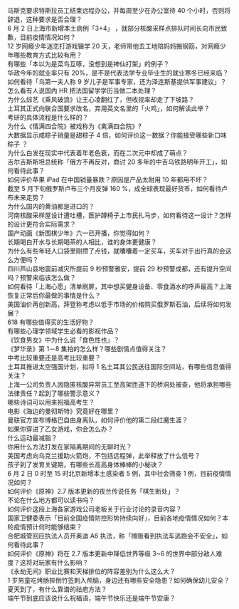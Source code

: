马斯克要求特斯拉员工结束远程办公，并每周至少在办公室待 40 个小时，否则将辞退，这种要求是否合理？  
6 月 2 日上海市新增本土病例「3+4」 ，就部分核酸采样点排队时间长向市民致歉，目前疫情情况如何？  
12 岁网瘾少年迷恋打游戏辍学 20 天，老师带他去工地陪妈妈搬钢筋，对网瘾少年哪些教育方式比较有用？  
有哪些「本以为是菜鸟互啄，没想到是神仙打架」的例子？  
华政今年的就业率只有 20%，是不是代表法学专业毕业生的就业寒冬已经来临？  
如何看待「乌第一夫人称 9 岁儿子是军事专家，还为泽连斯基提供军事建议」？  
怎么看有人说国内 HR 把法国留学学历当做二本处理？  
为什么综艺《乘风破浪》让王心凌翻红了，但收视率却走了下坡路？  
土耳其正式向联合国要求改名，弃用英文名里的「火鸡」，如何解读此举？  
考研的具体流程是什么样的？  
为什么《情满四合院》被戏称为《禽满四合院》?  
大数据显示咸粽子销量是甜粽子 4 倍，如何评价这一数据？你能接受哪些新口味粽子 ？  
为什么白发在现实中代表着年老色衰，而在二次元中却成了萌点？  
吉尔吉斯斯坦总统称「俄方不再反对，商讨 20 多年的中吉乌铁路明年开工」，如何看待此事？  
如何评价苹果 iPad 在中国销量暴跌？原因是产品太耐用 10 年都用不坏？  
截至 5 月下旬俄罗斯卢布三个月反弹 160 %，成全球表现最好货币，如何看待卢布未来走势？  
为什么国内的黄油都是进口的？  
河南核酸采样屋设计遭吐槽，医护蹲椅子上市民扎马步，如何看待这一设计？怎样的设计更符合实际需求？  
国产动画《新围棋少年》六一已开播，你觉得如何？  
长期喝白开水与长期喝茶的人相比，谁的身体更健康？  
为什么有些年轻人口袋里刚攒了点钱，就囔囔着一定买车，买车对于出行真的会这么方便吗？  
四川芦山县地震前减灾所提前 9 秒预警雅安，提前 29 秒预警成都，还有提升空间吗？预警来临该怎么做？  
如何看待「上海心愿」清单刷屏，其中想买健身设备、零食酒水的呼声最高？上海恢复正常后你最做的事情是什么？  
美国油价再创新高，拜登称考虑以低于市场的价格购买俄罗斯石油，后续将如何发展？  
618 有哪些值得买的生活好物？  
有哪些心理学领域学生必看的影视作品？  
《饮食男女》中为什么说「食色性也」？  
《梦华录》第 1－8 集拍的怎么样？哪些剧情点值得关注？  
中考比较重要还是高考比较重要？  
土耳其推进太空强国计划，拟将 1 名土耳其公民送往国际空间站，有哪些信息值得关注？  
上海一公司负责人因隐匿核酸异常员工至高架匝道下的桥洞处被查，他将承担哪些法律责任？起到了哪些警示意义？  
哪些诗词可以用来祝福高考生？  
电影《海边的曼彻斯特》究竟好在哪里？  
曼联官方宣布博格巴自由身离队，如何评价他的第二段红魔生涯？  
如果你穿进了乙女游戏，你会怎么办？  
什么运动最减脂？  
你用什么方法打发在家隔离期间的无聊时光？  
美国考虑向乌克兰援助火箭炮，不包括远程弹，此举释放了什么信号？  
孩子到了发育关键期，有哪些长高高身体棒棒的小秘诀？  
6 月 2 日 0 时至 15 时北京新增本土感染者 5 例，其中社会筛查 1 例，目前疫情情况如何？  
如何评价《原神》2.7 版本更新的夜兰传说任务「棋生断处」？  
不论在什么地方都可以读书吗？  
如何评价这段上海各家游戏公司老板关于行业讨论的录音内容？  
国家卫健委表示「目前全国疫情防控形势持续向好」，目前各地疫情情况如何？本轮疫情预计何时能够结束？  
合肥城管回应执法人员开奥迪 A6 执法，称「摊贩看到执法车逃跑会不安全」，如何看待此事？  
如何评价《原神》将在 2.7 版本更新中降低世界等级 3~6 的世界中部分敌人难度？这将对玩家有什么影响？  
《永劫无间》职业比赛和天梯排位的阵容差别为什么这么大？  
1 岁男童吃烤肠摔倒竹签刺入颅脑，身边还有哪些安全隐患？如何确保幼儿安全？  
夏天到了，有什么靠谱的祛疤方法？  
端午节到底应该说什么祝福语，端午节快乐还是端午节安康？  

